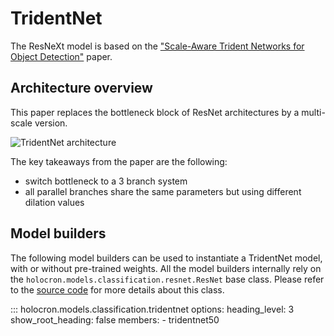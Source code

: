 # TridentNet

The ResNeXt model is based on the ["Scale-Aware Trident Networks for Object Detection"](https://arxiv.org/pdf/1901.01892.pdf) paper.

## Architecture overview

This paper replaces the bottleneck block of ResNet architectures by a multi-scale version.

![TridentNet architecture](https://github.com/frgfm/Holocron/releases/download/v0.2.1/tridentnet.png)

The key takeaways from the paper are the following:

- switch bottleneck to a 3 branch system
- all parallel branches share the same parameters but using different dilation values


## Model builders

The following model builders can be used to instantiate a TridentNet model, with or
without pre-trained weights. All the model builders internally rely on the
`holocron.models.classification.resnet.ResNet` base class. Please refer to the [source
code](https://github.com/frgfm/Holocron/blob/main/holocron/models/classification/tridentnet.py) for
more details about this class.

::: holocron.models.classification.tridentnet
    options:
        heading_level: 3
        show_root_heading: false
        members:
            - tridentnet50
